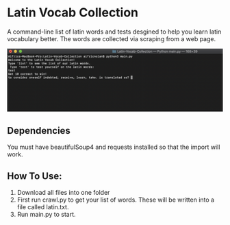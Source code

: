 # Latin Vocab Collection
 A command-line list of latin words and tests desgined to help you learn latin vocabulary better. The words are collected via scraping from a web page. 
 
 
 ![Current_state](https://github.com/afro-nolan/Latin-Vocab-Collection/blob/master/Latin-Vocab-Collection/Screenshot%202019-09-09%20at%2017.17.44.png)



<h2>Dependencies</h2>
You must have beautifulSoup4 and requests installed so that the import will work.

<h2>How To Use: </h2>
<ol>
 <li>Download all files into one folder</li>
 <li>First run crawl.py to get your list of words. These will be written into a file called latin.txt. </li>
 <li>Run main.py to start. </li>
</ol>
